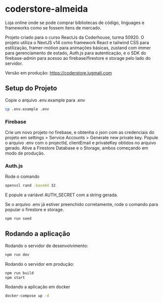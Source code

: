 # coderstore-almeida

Loja online onde se pode comprar bibliotecas de código, linguages e frameworks como se fossem itens de mercado.

Projeto criado para o curso ReactJs da Coderhouse, turma 50920. O projeto utiliza o NextJS v14 como framework React e tailwind CSS para estilização, framer-motion para animações básicas, zustand com immer para gerenciamento de estado, Auth.js para autenticação, e o SDK do firebase-admin para acesso ao firebase/firestore e storage pelo lado do servidor.

Versão em produção: https://coderstore.iugmali.com

## Setup do Projeto

Copie o arquivo .env.example para .env

```bash
cp .env.example .env
```

### Firebase

Crie um novo projeto no firebase, e obtenha o json com as credenciais do projeto em settings > Service Accounts > Generate new private key. Popule o arquivo .env com o projectId, clientEmail e privateKey obtidos no arquivo gerado.
Ative a Firestore Database e o Storage, ambos começando em modo de produção.


### Auth.js
Rode o comando
```bash
openssl rand -base64 32
```
E popule a variável AUTH_SECRET com a string gerada.


Se o arquivo .env já estiver preenchido corretamente, rode o comando para popular o firestore e storage.
```bash
npm run seed
```

## Rodando a aplicação

Rodando o servidor de desenvolvimento:
```bash
npm run dev
```
Rodando o servidor em produção:
```bash
npm run build
npm start
```
Rodando a aplicação em docker
```bash
docker-compose up -d
```
